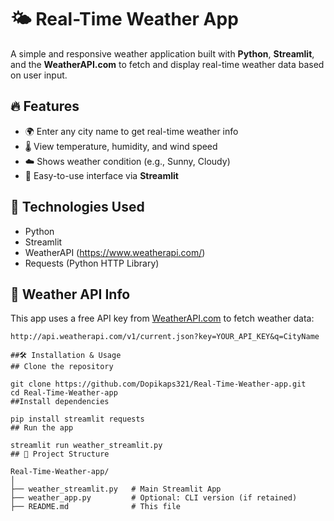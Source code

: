 # 🌤️ Real-Time Weather App

A simple and responsive weather application built with **Python**, **Streamlit**, and the **WeatherAPI.com** to fetch and display real-time weather data based on user input.

## 🔥 Features

- 🌍 Enter any city name to get real-time weather info
- 🌡️ View temperature, humidity, and wind speed
- ☁️ Shows weather condition (e.g., Sunny, Cloudy)
- 🧠 Easy-to-use interface via **Streamlit**

## 🚀 Technologies Used

- Python
- Streamlit
- WeatherAPI (https://www.weatherapi.com/)
- Requests (Python HTTP Library)

## 🔑 Weather API Info

This app uses a free API key from [WeatherAPI.com](https://www.weatherapi.com/) to fetch weather data:

```url
http://api.weatherapi.com/v1/current.json?key=YOUR_API_KEY&q=CityName

##🛠️ Installation & Usage
## Clone the repository

git clone https://github.com/Dopikaps321/Real-Time-Weather-app.git
cd Real-Time-Weather-app
##Install dependencies

pip install streamlit requests
## Run the app

streamlit run weather_streamlit.py
## 📂 Project Structure

Real-Time-Weather-app/
│
├── weather_streamlit.py   # Main Streamlit App
├── weather_app.py         # Optional: CLI version (if retained)
├── README.md              # This file

